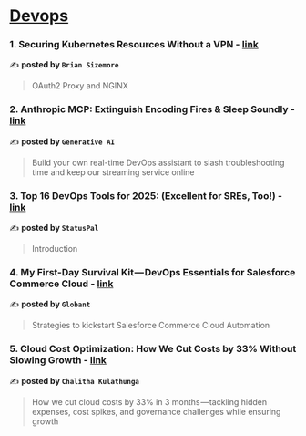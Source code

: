 
<h1><a href=https://medium.com/tag/devops/recommended target="_blank" rel="noopener noreferrer">Devops</a></h1>
<h3>1. Securing Kubernetes Resources Without a VPN - <a href="https://medium.com/@bpsizemore/securing-kubernetes-resources-without-a-vpn-cf637563b72b" target="_blank" rel="noopener noreferrer">link</a></h3>

✍️ **posted by `Brian Sizemore`**

<blockquote>OAuth2 Proxy and NGINX</blockquote>

<h3>2. Anthropic MCP: Extinguish Encoding Fires & Sleep Soundly - <a href="https://medium.com/generative-ai/anthropic-mcp-extinguish-encoding-fires-sleep-soundly-dedab6dc182b" target="_blank" rel="noopener noreferrer">link</a></h3>

✍️ **posted by `Generative AI`**

<blockquote>Build your own real-time DevOps assistant to slash troubleshooting time and keep our streaming service online</blockquote>

<h3>3. Top 16 DevOps Tools for 2025: (Excellent for SREs, Too!) - <a href="https://medium.com/statuspal/top-16-devops-tools-for-2025-excellent-for-sres-too-c05cce8d648e" target="_blank" rel="noopener noreferrer">link</a></h3>

✍️ **posted by `StatusPal`**

<blockquote>Introduction</blockquote>

<h3>4. My First-Day Survival Kit — DevOps Essentials for Salesforce Commerce Cloud - <a href="https://medium.com/globant/my-first-day-survival-kit-devops-essentials-for-salesforce-commerce-cloud-18eb7e0f93df" target="_blank" rel="noopener noreferrer">link</a></h3>

✍️ **posted by `Globant`**

<blockquote>Strategies to kickstart Salesforce Commerce Cloud Automation</blockquote>

<h3>5. Cloud Cost Optimization: How We Cut Costs by 33% Without Slowing Growth - <a href="https://medium.com/@chaliyarc/cloud-cost-optimization-how-we-cut-costs-by-33-without-slowing-growth-bcb613c2bb68" target="_blank" rel="noopener noreferrer">link</a></h3>

✍️ **posted by `Chalitha Kulathunga`**

<blockquote>How we cut cloud costs by 33% in 3 months — tackling hidden expenses, cost spikes, and governance challenges while ensuring growth</blockquote>

